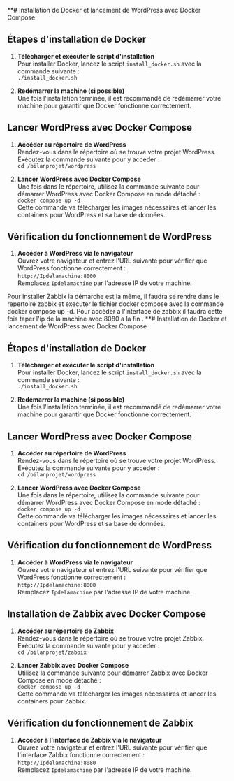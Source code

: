 **# Installation de Docker et lancement de WordPress avec Docker Compose

## Étapes d'installation de Docker
1. **Télécharger et exécuter le script d'installation**  
   Pour installer Docker, lancez le script `install_docker.sh` avec la commande suivante :  
   `./install_docker.sh`

2. **Redémarrer la machine (si possible)**  
   Une fois l'installation terminée, il est recommandé de redémarrer votre machine pour garantir que Docker fonctionne correctement.

## Lancer WordPress avec Docker Compose
1. **Accéder au répertoire de WordPress**  
   Rendez-vous dans le répertoire où se trouve votre projet WordPress. Exécutez la commande suivante pour y accéder :  
   `cd /bilanprojet/wordpress`

2. **Lancer WordPress avec Docker Compose**  
   Une fois dans le répertoire, utilisez la commande suivante pour démarrer WordPress avec Docker Compose en mode détaché :  
   `docker compose up -d`  
   Cette commande va télécharger les images nécessaires et lancer les containers pour WordPress et sa base de données.

## Vérification du fonctionnement de WordPress
1. **Accéder à WordPress via le navigateur**  
   Ouvrez votre navigateur et entrez l'URL suivante pour vérifier que WordPress fonctionne correctement :  
   `http://Ipdelamachine:8000`  
   Remplacez `Ipdelamachine` par l'adresse IP de votre machine.


Pour installer Zabbix la démarche est la même, il faudra se rendre dans le repertoire zabbix et executer le fichier docker compose avec la commande docker compose up -d. 
Pour accèder a l'interface de zabbix il faudra cette fois taper l'ip de la machine avec 8080 a la fin . **# Installation de Docker et lancement de WordPress avec Docker Compose

## Étapes d'installation de Docker
1. **Télécharger et exécuter le script d'installation**  
   Pour installer Docker, lancez le script `install_docker.sh` avec la commande suivante :  
   `./install_docker.sh`

2. **Redémarrer la machine (si possible)**  
   Une fois l'installation terminée, il est recommandé de redémarrer votre machine pour garantir que Docker fonctionne correctement.

## Lancer WordPress avec Docker Compose
1. **Accéder au répertoire de WordPress**  
   Rendez-vous dans le répertoire où se trouve votre projet WordPress. Exécutez la commande suivante pour y accéder :  
   `cd /bilanprojet/wordpress`

2. **Lancer WordPress avec Docker Compose**  
   Une fois dans le répertoire, utilisez la commande suivante pour démarrer WordPress avec Docker Compose en mode détaché :  
   `docker compose up -d`  
   Cette commande va télécharger les images nécessaires et lancer les containers pour WordPress et sa base de données.

## Vérification du fonctionnement de WordPress
1. **Accéder à WordPress via le navigateur**  
   Ouvrez votre navigateur et entrez l'URL suivante pour vérifier que WordPress fonctionne correctement :  
   `http://Ipdelamachine:8000`  
   Remplacez `Ipdelamachine` par l'adresse IP de votre machine.

## Installation de Zabbix avec Docker Compose

1. **Accéder au répertoire de Zabbix**  
   Rendez-vous dans le répertoire où se trouve votre projet Zabbix. Exécutez la commande suivante pour y accéder :  
   `cd /bilanprojet/zabbix`

2. **Lancer Zabbix avec Docker Compose**  
   Utilisez la commande suivante pour démarrer Zabbix avec Docker Compose en mode détaché :  
   `docker compose up -d`  
   Cette commande va télécharger les images nécessaires et lancer les containers pour Zabbix.

## Vérification du fonctionnement de Zabbix
1. **Accéder à l'interface de Zabbix via le navigateur**  
   Ouvrez votre navigateur et entrez l'URL suivante pour vérifier que l'interface Zabbix fonctionne correctement :  
   `http://Ipdelamachine:8080`  
   Remplacez `Ipdelamachine` par l'adresse IP de votre machine.
